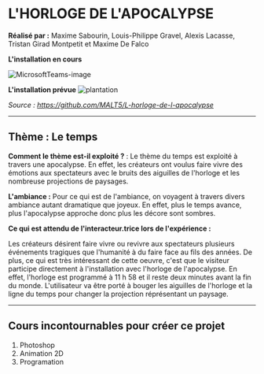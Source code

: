 # L'HORLOGE DE L'APOCALYPSE

**Réalisé par :** Maxime Sabourin, Louis-Philippe Gravel, Alexis Lacasse, Tristan Girad Montpetit et Maxime De Falco


**L'installation en cours** 


![MicrosoftTeams-image](https://user-images.githubusercontent.com/89647723/157122168-dc1900af-ae18-4f51-93e9-4bf25a113a95.png)



**L'installation prévue** 
![plantation](https://user-images.githubusercontent.com/89647723/157122198-8b33f012-b31c-47b0-b709-0918d09a97dd.png)

*Source : https://github.com/MALT5/L-horloge-de-l-apocalypse*

---

## Thème : Le temps

**Comment le thème est-il exploité ?** :
Le thème du temps est exploité à travers une apocalypse. En effet, les créateurs ont voulus faire vivre des émotions aux spectateurs avec le bruits des aiguilles de l'horloge et les nombreuse projections de paysages.

**L'ambiance :**
Pour ce qui est de l'ambiance, on voyagent à travers divers ambiance autant dramatique que joyeux. En effet, plus le temps avance, plus l'apocalypse approche donc plus les décore sont sombres. 

**Ce qui est attendu de l'interacteur.trice lors de l'expérience :**

Les créateurs désirent faire vivre ou revivre aux spectateurs plusieurs événements tragiques que l'humanité à du faire face au fils des années.
De plus, ce qui est très intéressant de cette oeuvre, c'est que le visiteur participe directement à l'installation avec l'horloge de l'apocalypse. 
En effet, l'horloge est programmé à 11 h 58 et il reste deux minutes avant la fin du monde. L'utilisateur va être porté à bouger les aiguilles de l'horloge et la ligne du temps pour changer la projection réprésentant un paysage.  

---

## Cours incontournables pour créer ce projet

1. Photoshop
2. Animation 2D
3. Programation 
